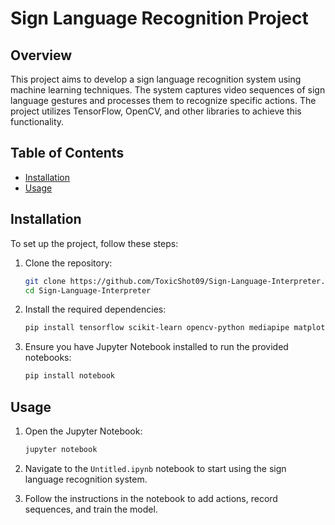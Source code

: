 # Sign Language Recognition Project

## Overview
This project aims to develop a sign language recognition system using machine learning techniques. The system captures video sequences of sign language gestures and processes them to recognize specific actions. The project utilizes TensorFlow, OpenCV, and other libraries to achieve this functionality.

## Table of Contents
- [Installation](#installation)
- [Usage](#usage)

## Installation

To set up the project, follow these steps:

1. Clone the repository:
   ```bash
   git clone https://github.com/ToxicShot09/Sign-Language-Interpreter.git
   cd Sign-Language-Interpreter
   ```

2. Install the required dependencies:
   ```bash
   pip install tensorflow scikit-learn opencv-python mediapipe matplotlib
   ```

3. Ensure you have Jupyter Notebook installed to run the provided notebooks:
   ```bash
   pip install notebook
   ```

## Usage

1. Open the Jupyter Notebook:
   ```bash
   jupyter notebook
   ```

2. Navigate to the `Untitled.ipynb` notebook to start using the sign language recognition system.

3. Follow the instructions in the notebook to add actions, record sequences, and train the model.

